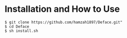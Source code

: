 # Installation and How to Use
```
$ git clone https://github.com/hamzah1897/Deface.git"
$ cd Deface
$ sh install.sh
